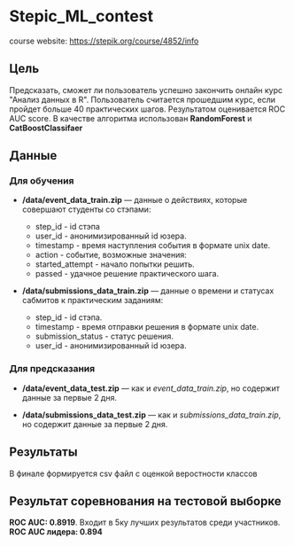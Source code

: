 # Stepic_ML_contest

course website: https://stepik.org/course/4852/info

## Цель 
Предсказать, сможет ли пользователь успешно закончить онлайн курс "Анализ данных в R". Пользователь считается прошедшим курс, если пройдет больше 40 практических шагов. Результатом оценивается ROC AUC score. В качестве алгоритма использован **RandomForest** и **CatBoostClassifaer**

## Данные

### Для обучения 
- **/data/event_data_train.zip** — данные о действиях, которые совершают студенты со стэпами:
  - step_id - id стэпа
  - user_id - анонимизированный id юзера.
  - timestamp - время наступления события в формате unix date.
  - action - событие, возможные значения: 
  - started_attempt - начало попытки решить.
  - passed - удачное решение практического шага.

- **/data/submissions_data_train.zip** — данные о времени и статусах сабмитов к практическим заданиям:
  - step_id - id стэпа.
  - timestamp - время отправки решения в формате unix date.
  - submission_status - статус решения.
  - user_id - анонимизированный id юзера.

### Для предсказания
- **/data/event_data_test.zip** — как и *event_data_train.zip*, но содержит данные за первые 2 дня.

- **/data/submissions_data_test.zip** — как и *submissions_data_train.zip*, но содержит данные за первые 2 дня.

## Результаты 
В финале формируется csv файл с оценкой веростности классов

## Результат соревнования на тестовой выборке 
**ROC AUC: 0.8919**. Входит в 5ку лучших результатов среди участников. **ROC AUC лидера: 0.894** 
